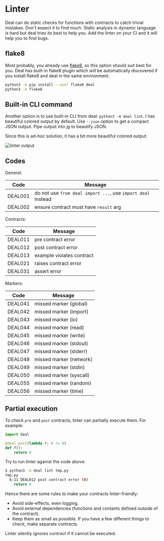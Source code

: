 # Linter

Deal can do static checks for functions with contracts to catch trivial mistakes. Don't expect it to find much. Static analysis in dynamic language is hard but deal tries its best to help you. Add the linter on your CI and it will help you to find bugs.

## flake8

Most probably, you already use [flake8](http://flake8.pycqa.org), so this option should suit best for you. Deal has built-in flake8 plugin which will be automatically discovered if you install flake8 and deal in the same environment.

```bash
python3 -m pip install --user flake8 deal
python3 -m flake8
```

## Built-in CLI command

Another option is to use built-in CLI from deal: `python3 -m deal lint`. I has beautiful colored output by default. Use `--json` option to get a compact JSON output. Pipe output into [jq](https://stedolan.github.io/jq/) to beautify JSON.

Since this is ad-hoc solution, it has a bit more beautiful colored output.

![linter output](../../assets/linter.png)

## Codes

General:

| Code    | Message |
| ------- | ------- |
| DEAL001 | do not use `from deal import ...`, use `import deal` instead |
| DEAL002 | ensure contract must have `result` arg |

Contracts:

| Code    | Message                   |
| ------- | ------------------------- |
| DEAL011 | pre contract error        |
| DEAL012 | post contract error       |
| DEAL013 | example violates contract |
| DEAL021 | raises contract error     |
| DEAL031 | assert error              |

Markers:

| Code    | Message                 |
| ------- | ----------------------- |
| DEAL041 | missed marker (global)  |
| DEAL042 | missed marker (import)  |
| DEAL043 | missed marker (io)      |
| DEAL044 | missed marker (read)    |
| DEAL045 | missed marker (write)   |
| DEAL046 | missed marker (stdout)  |
| DEAL047 | missed marker (stderr)  |
| DEAL048 | missed marker (network) |
| DEAL049 | missed marker (stdin)   |
| DEAL050 | missed marker (syscall) |
| DEAL055 | missed marker (random)  |
| DEAL056 | missed marker (time)    |

## Partial execution

To check `pre` and `post` contracts, linter can partially execute them. For example:

```python run
import deal

@deal.post(lambda r: r != 0)
def f():
    return 0
```

Try to run linter against the code above:

```bash
$ python3 -m deal lint tmp.py
tmp.py
  6:11 DEAL012 post contract error (0)
    return 0
```

Hence there are some rules to make your contracts linter-friendly:

+ Avoid side-effects, even logging.
+ Avoid external dependencies (functions and contants defined outside of the contract).
+ Keep them as small as possible. If you have a few different things to check, make separate contracts.

Linter silently ignores contract if it cannot be executed.
